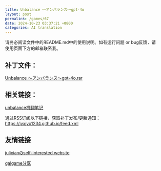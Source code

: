 ```yaml
---
title: Unbalance ～アンバランス～gpt-4o
layout: post
permalink: /games/67
date: 2024-10-23 03:37:21 +0800
categories: AI translation
---
```



请务必阅读文件中的README.md中的使用说明。如有运行问题 or bug反馈，请使用页面下方的邮箱联系我。

## 补丁文件：

[Unbalance ～アンバランス～gpt-4o.rar](../resources/Unbalance%20%EF%BD%9E%E3%82%A2%E3%83%B3%E3%83%90%E3%83%A9%E3%83%B3%E3%82%B9%EF%BD%9Egpt-4o.rar)

 

## 相关链接：

[unbalance机翻笔记](../artical/unbalance机翻笔记)

 

通过RSS订阅以下链接，获取补丁发布/更新通知：https://jyxjyx1234.github.io/feed.xml

## 友情链接

[julixianのself-interested website](https://julixian-siw.worldsystem.top/) 

[galgame分享](https://t.me/galgpt)